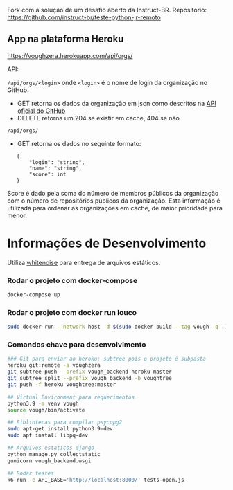 Fork com a solução de um desafio aberto da Instruct-BR. 
Repositório: https://github.com/instruct-br/teste-python-jr-remoto

## App na plataforma Heroku

https://voughzera.herokuapp.com/api/orgs/

API:

`/api/orgs/<login>`
onde `<login>` é o nome de login da organização no GitHub.

- GET retorna os dados da organização em json como descritos na [API oficial do GitHub](https://docs.github.com/en/rest/reference/orgs#get-an-organization)
- DELETE retorna um 204 se existir em cache, 404 se não.

`/api/orgs/`
- GET retorna os dados no seguinte formato:
 ```
    {
        "login": "string",
        "name": "string",
        "score": int
    }
 ```


Score é dado pela soma do número de membros públicos da organização com o número de repositórios públicos da organização.
Esta informação é utilizada para ordenar as organizações em cache, de maior prioridade para menor.


# Informações de Desenvolvimento

Utiliza [whitenoise](https://github.com/evansd/whitenoise) para entrega de arquivos estáticos.

### Rodar o projeto com docker-compose
```bash
docker-compose up
```

### Rodar o projeto com docker run louco
```bash
sudo docker run --network host -d $(sudo docker build --tag vough -q .)
```

### Comandos chave para desenvolvimento

```bash
### Git para enviar ao heroku; subtree pois o projeto é subpasta
heroku git:remote -a voughzera
git subtree push --prefix vough_backend heroku master 
git subtree split --prefix vough_backend -b voughtree
git push -f heroku voughtree:master

## Virtual Environment para requerimentos
python3.9 -m venv vough
source vough/bin/activate

## Bibliotecas para compilar psycopg2
sudo apt-get install python3.9-dev
sudo apt install libpq-dev

## Arquivos estaticos django
python manage.py collectstatic
gunicorn vough_backend.wsgi

## Rodar testes
k6 run -e API_BASE='http://localhost:8000/' tests-open.js
```
